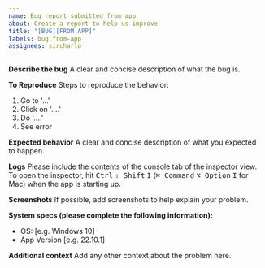 ```yaml
---
name: Bug report submitted from app
about: Create a report to help us improve
title: "[BUG][FROM APP]"
labels: bug,from-app
assignees: sircharlo
---
```


**Describe the bug**
A clear and concise description of what the bug is.

**To Reproduce**
Steps to reproduce the behavior:

1. Go to '...'
2. Click on '....'
3. Do '....'
4. See error

**Expected behavior**
A clear and concise description of what you expected to happen.

**Logs**
Please include the contents of the console tab of the inspector view. To open the inspector, hit <kbd>Ctrl</kbd> <kbd>⇧ Shift</kbd> <kbd>I</kbd> (<kbd>⌘ Command</kbd> <kbd>⌥ Option</kbd> <kbd>I</kbd> for Mac) when the app is starting up.

**Screenshots**
If possible, add screenshots to help explain your problem.

**System specs (please complete the following information):**

- OS: [e.g. Windows 10]
- App Version [e.g. 22.10.1]

**Additional context**
Add any other context about the problem here.
